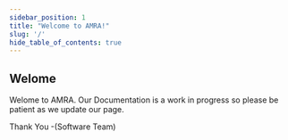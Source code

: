 ```yaml
---
sidebar_position: 1
title: "Welcome to AMRA!"
slug: '/'
hide_table_of_contents: true
---
```


## Welome
Welome to AMRA. Our Documentation is a work in progress so please be patient as we update our page.

Thank You
-(Software Team)
